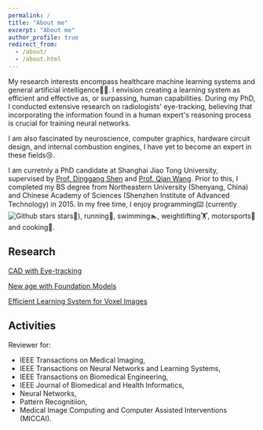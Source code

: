 ```yaml
---
permalink: /
title: "About me"
excerpt: "About me"
author_profile: true
redirect_from: 
  - /about/
  - /about.html
---
```



My research interests encompass healthcare machine learning systems and general artificial intelligence🧠🤖. I envision creating a learning system as efficient and effective as, or surpassing, human capabilities. During my PhD, I conducted extensive research on radiologists' eye-tracking, believing that incorporating the information found in a human expert's reasoning process is crucial for training neural networks.

I am also fascinated by neuroscience, computer graphics, hardware circuit design, and internal combustion engines, I have yet to become an expert in these fields😢.

I am curretnly a PhD candidate at Shanghai Jiao Tong University, supervised by [Prof. Dinggang Shen](http://idea.bme.shanghaitech.edu.cn) and [Prof. Qian Wang](https://qianwang.space). 
Prior to this, I completed my BS degree from Northeastern University (Shenyang, China) and Chinese Academy of Sciences (Shenzhen Institute of Advanced Technology) in 2015. In my free time, I enjoy programming⌨️ (currently ![Github stars](https://img.shields.io/github/stars/jamesqfreeman?style=social) stars🌟), running🏃, swimming🏊, weightlifting🏋️, motorsports🏁 and cooking🍳.



Research
------
[CAD with Eye-tracking](/eyetracking/)

[New age with Foundation Models](/largemodels/)

[Efficient Learning System for Voxel Images](/efficientmodels/)

Activities
------
Reviewer for:
- IEEE Transactions on Medical Imaging, 
- IEEE Transactions on Neural Networks and Learning Systems, 
- IEEE Transactions on Biomedical Engineering, 
- IEEE Journal of Biomedical and Health Informatics,
- Neural Networks,
- Pattern Recognitiion,
- Medical Image Computing and Computer Assisted Interventions (MICCAI).


